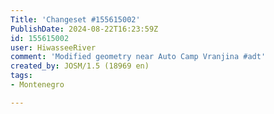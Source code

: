 ```yaml
---
Title: 'Changeset #155615002'
PublishDate: 2024-08-22T16:23:59Z
id: 155615002
user: HiwasseeRiver
comment: 'Modified geometry near Auto Camp Vranjina #adt'
created_by: JOSM/1.5 (18969 en)
tags:
- Montenegro

---
```

